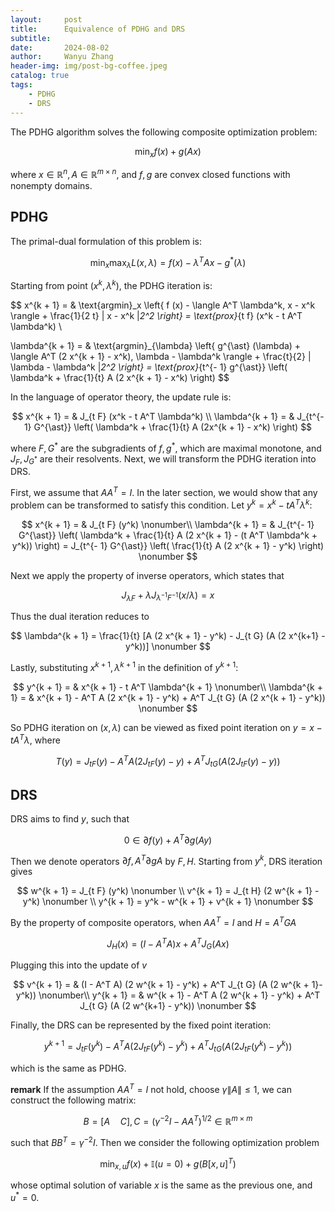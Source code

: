 ```yaml
---
layout:     post
title:      Equivalence of PDHG and DRS
subtitle:   
date:       2024-08-02
author:     Wanyu Zhang
header-img: img/post-bg-coffee.jpeg
catalog: true
tags:
    - PDHG
    - DRS
---
```


The PDHG algorithm solves the following composite optimization problem:

$$
\min_x f (x) + g (A x)
$$

where $x \in \mathbb{R}^n, A \in \mathbb{R}^{m \times n}$, and $f, g$ are convex closed functions with nonempty domains.

## PDHG

The primal-dual formulation of this problem is:

$$
\min_x \max_{\lambda} L (x, \lambda) = f (x) - \lambda^T A x - g^{\ast}
  (\lambda)
$$

Starting from point $(x^k, \lambda^k)$, the PDHG iteration is:

$$
x^{k + 1} = & \text{argmin}_x \left\{ f (x) - \langle A^T \lambda^k, x - x^k
  \rangle + \frac{1}{2 t} \| x - x^k \|_2^2 \right\} = \text{prox}_{t f} (x^k - t A^T \lambda^k) \\
  
\lambda^{k + 1} = & \text{argmin}_{\lambda} \left\{ g^{\ast} (\lambda) + \langle A^T (2 x^{k + 1} - x^k), \lambda - \lambda^k \rangle + \frac{t}{2} \| \lambda - \lambda^k \|_2^2 \right\} = \text{prox}_{t^{- 1} g^{\ast}} \left( \lambda^k + \frac{1}{t} A (2 x^{k + 1} - x^k) \right) 
$$

In the language of operator theory, the update rule is:

$$
  x^{k + 1} = & J_{t F} (x^k - t A^T \lambda^k) \\
  \lambda^{k + 1} = & J_{t^{- 1} G^{\ast}} \left( \lambda^k + \frac{1}{t} A (2x^{k + 1} - x^k) \right) 
$$

where $F, G^{\ast}$ are the subgradients of $f, g^{\ast}$, which are maximal monotone, and $J_F, J_{G^{\ast}}$ are their resolvents. Next, we will transform the PDHG iteration into DRS.

First, we assume that $A A^T = I$. In the later section, we would show that any problem can be transformed to satisfy this condition. Let $y^k = x^k - t
A^T \lambda^k$:

$$
  x^{k + 1} = & J_{t F} (y^k) \nonumber\\
  \lambda^{k + 1} = & J_{t^{- 1} G^{\ast}} \left( \lambda^k + \frac{1}{t} A (2
  x^{k + 1} - (t A^T \lambda^k + y^k)) \right) = J_{t^{- 1} G^{\ast}} \left(
  \frac{1}{t} A (2 x^{k + 1} - y^k) \right) \nonumber
$$

Next we apply the property of inverse operators, which states that

$$
J_{\lambda F} + \lambda J_{\lambda^{- 1} F^{- 1}} (x / \lambda) =  x
  \nonumber
$$

Thus the dual iteration reduces to

$$
\lambda^{k + 1} =  \frac{1}{t} [A (2 x^{k + 1} - y^k) - J_{t G} (A (2 x^{k+1} - y^k))] \nonumber
$$

Lastly, substituting $x^{k + 1}, \lambda^{k + 1}$ in the definition of $y^{k +1}$:

$$
y^{k + 1} = & x^{k + 1} - t A^T \lambda^{k + 1} \nonumber\\
\lambda^{k + 1}  = & x^{k + 1} - A^T A (2 x^{k + 1} - y^k) + A^T J_{t G} (A (2 x^{k + 1} -
  y^k)) \nonumber
$$

So PDHG iteration on $(x, \lambda)$ can be viewed as fixed point iteration on $y = x - t A^T \lambda$, where

$$
T (y) = J_{t F} (y) - A^T A (2 J_{t F} (y) - y) + A^T J_{t G} (A (2 J_{t
  F} (y) - y)) \nonumber
$$

## DRS

DRS aims to find $y$, such that

$$
  0 \in  \partial f (y) + A^T \partial g (A y) \nonumber
$$

Then we denote operators $\partial f, A^T \partial g A$ by $F, H$. Starting from $y^k$, DRS iteration gives

$$
  w^{k + 1} = J_{t F} (y^k) \nonumber \\
  v^{k + 1} = J_{t H} (2 w^{k + 1} - y^k) \nonumber \\
  y^{k + 1} = y^k - w^{k + 1} + v^{k + 1} \nonumber 
$$

By the property of composite operators, when $A A^T = I$ and $H = A^T G A$

$$
  J_H (x) =  (I - A^T A) x + A^T J_G (A x) \nonumber
$$

Plugging this into the update of $v$

$$
v^{k + 1} = & (I - A^T A) (2 w^{k + 1} - y^k) + A^T J_{t G} (A (2 w^{k + 1}-y^k)) \nonumber\\
y^{k + 1} = & w^{k + 1} - A^T A (2 w^{k + 1} - y^k) + A^T J_{t G} (A (2 w^{k+1} - y^k)) \nonumber
$$

Finally, the DRS can be represented by the fixed point iteration:

$$
y^{k + 1} =  J_{t F} (y^k) - A^T A (2 J_{t F} (y^k) - y^k) + A^T J_{t G} (A
  (2 J_{t F} (y^k) - y^k)) \nonumber
$$

which is the same as PDHG.

**remark**
  If the assumption $A A^T = I$ not hold, choose $\gamma \| A \| \leq 1$, we can construct the following matrix:
  
$$
B = \left[ A \quad C \right], C = (\gamma^{- 2} I - A A^T)^{1 / 2} \in
     \mathbb{R}^{m \times m}
$$

 such that $B B^T = \gamma^{- 2} I$. Then we consider the following optimization problem
 
$$
    \min_{x, u}  f (x) +\mathbb{I} (u = 0) + g (B [x, u]^T) \nonumber
$$

  whose optimal solution of variable $x$ is the same as the previous one, and $u^{\ast} = 0$.
